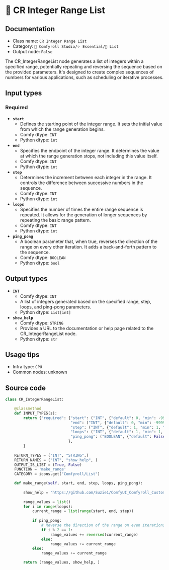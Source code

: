 # 📜 CR Integer Range List
## Documentation
- Class name: `CR Integer Range List`
- Category: `🧩 Comfyroll Studio/✨ Essential/📜 List`
- Output node: `False`

The CR_IntegerRangeList node generates a list of integers within a specified range, potentially repeating and reversing the sequence based on the provided parameters. It's designed to create complex sequences of numbers for various applications, such as scheduling or iterative processes.
## Input types
### Required
- **`start`**
    - Defines the starting point of the integer range. It sets the initial value from which the range generation begins.
    - Comfy dtype: `INT`
    - Python dtype: `int`
- **`end`**
    - Specifies the endpoint of the integer range. It determines the value at which the range generation stops, not including this value itself.
    - Comfy dtype: `INT`
    - Python dtype: `int`
- **`step`**
    - Determines the increment between each integer in the range. It controls the difference between successive numbers in the sequence.
    - Comfy dtype: `INT`
    - Python dtype: `int`
- **`loops`**
    - Specifies the number of times the entire range sequence is repeated. It allows for the generation of longer sequences by repeating the basic range pattern.
    - Comfy dtype: `INT`
    - Python dtype: `int`
- **`ping_pong`**
    - A boolean parameter that, when true, reverses the direction of the range on every other iteration. It adds a back-and-forth pattern to the sequence.
    - Comfy dtype: `BOOLEAN`
    - Python dtype: `bool`
## Output types
- **`INT`**
    - Comfy dtype: `INT`
    - A list of integers generated based on the specified range, step, loops, and ping-pong parameters.
    - Python dtype: `List[int]`
- **`show_help`**
    - Comfy dtype: `STRING`
    - Provides a URL to the documentation or help page related to the CR_IntegerRangeList node.
    - Python dtype: `str`
## Usage tips
- Infra type: `CPU`
- Common nodes: unknown


## Source code
```python
class CR_IntegerRangeList:

    @classmethod
    def INPUT_TYPES(s):
        return {"required": {"start": ("INT", {"default": 0, "min": -99999, "max": 99999}),
                             "end": ("INT", {"default": 0, "min": -99999, "max": 99999}),
                             "step": ("INT", {"default": 1, "min": 1, "max": 99999}),
                             "loops": ("INT", {"default": 1, "min": 1, "max": 999}),
                             "ping_pong": ("BOOLEAN", {"default": False}),
                            },
        }
        
    RETURN_TYPES = ("INT", "STRING",)
    RETURN_NAMES = ("INT", "show_help", )    
    OUTPUT_IS_LIST = (True, False)    
    FUNCTION = 'make_range'
    CATEGORY = icons.get("Comfyroll/List")

    def make_range(self, start, end, step, loops, ping_pong):
        
        show_help = "https://github.com/Suzie1/ComfyUI_Comfyroll_CustomNodes/wiki/List-Nodes#cr-list-schedule"      
    
        range_values = list()
        for i in range(loops):
            current_range = list(range(start, end, step))
            
            if ping_pong:
                # Reverse the direction of the range on even iterations
                if i % 2 == 1:
                    range_values += reversed(current_range)
                else:
                    range_values += current_range     
            else:
                range_values += current_range           

        return (range_values, show_help, )

```

